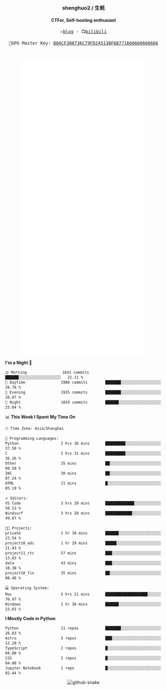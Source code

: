<h3 align="center"> shenghuo2 / 生蚝 </h3>
<h4 align="center" >CTFer, Self-hosting enthusiast</h3>


<p align="center">
  <samp>
    ✍️<a href="https://blog.shenghuo2.top/">blog</a> -
    📺<a href="https://space.bilibili.com/85894935">bilibili</a>
  </samp>
</p>
<p align="center">
  <samp>
     🔐GPG Master Key: <a align="center" href="https://github.com/shenghuo2.gpg">B66CF308736C79FD245138F68771666666666666</a>
  </samp>
</p>
<br>
<p align="center">
  <a href="https://github.com/shenghuo2">
    <img width="400" align="top" src="https://github.com/shenghuo2/shenghuo2/blob/main/metrics.left.svg" />
  </a>
  <a href="https://github.com/shenghuo2">
    <img width="400" align="top" src="https://github.com/shenghuo2/shenghuo2/blob/main/metrics.right.svg" />
  </a>
</p>


<!--START_SECTION:waka-->
**I'm a Night 🦉** 

```text
🌞 Morning                1641 commits        ██████░░░░░░░░░░░░░░░░░░░   22.11 % 
🌆 Daytime                1988 commits        ███████░░░░░░░░░░░░░░░░░░   26.78 % 
🌃 Evening                1935 commits        ███████░░░░░░░░░░░░░░░░░░   26.07 % 
🌙 Night                  1859 commits        ██████░░░░░░░░░░░░░░░░░░░   25.04 % 
```


📊 **This Week I Spent My Time On** 

```text
🕑︎ Time Zone: Asia/Shanghai

💬 Programming Languages: 
Python                   2 hrs 36 mins       █████████░░░░░░░░░░░░░░░░   37.50 % 
C                        2 hrs 31 mins       █████████░░░░░░░░░░░░░░░░   36.26 % 
Other                    35 mins             ██░░░░░░░░░░░░░░░░░░░░░░░   08.50 % 
INI                      30 mins             ██░░░░░░░░░░░░░░░░░░░░░░░   07.24 % 
HTML                     21 mins             █░░░░░░░░░░░░░░░░░░░░░░░░   05.19 % 

🔥 Editors: 
VS Code                  3 hrs 29 mins       █████████████░░░░░░░░░░░░   50.13 % 
Windsurf                 3 hrs 28 mins       ████████████░░░░░░░░░░░░░   49.87 % 

🐱‍💻 Projects: 
private                  1 hr 38 mins        ██████░░░░░░░░░░░░░░░░░░░   23.54 % 
project10_adc            1 hr 29 mins        █████░░░░░░░░░░░░░░░░░░░░   21.43 % 
project11_rtc            57 mins             ███░░░░░░░░░░░░░░░░░░░░░░   13.83 % 
data                     43 mins             ███░░░░░░░░░░░░░░░░░░░░░░   10.38 % 
project10_fix            35 mins             ██░░░░░░░░░░░░░░░░░░░░░░░   08.48 % 

💻 Operating System: 
Mac                      5 hrs 21 mins       ███████████████████░░░░░░   76.97 % 
Windows                  1 hr 36 mins        ██████░░░░░░░░░░░░░░░░░░░   23.03 % 
```

**I Mostly Code in Python** 

```text
Python                   11 repos            ███████░░░░░░░░░░░░░░░░░░   26.83 % 
Astro                    5 repos             ███░░░░░░░░░░░░░░░░░░░░░░   12.20 % 
TypeScript               2 repos             █░░░░░░░░░░░░░░░░░░░░░░░░   04.88 % 
CSS                      2 repos             █░░░░░░░░░░░░░░░░░░░░░░░░   04.88 % 
Jupyter Notebook         1 repo              █░░░░░░░░░░░░░░░░░░░░░░░░   02.44 % 
```




<!--END_SECTION:waka-->


<div align="center">
  <picture>
    <source media="(prefers-color-scheme: dark)" srcset="https://gist.githubusercontent.com/shenghuo2/bfce20b14ab0484cef03bae6e60e0b3a/raw/github-snake-dark.svg" />
    <source media="(prefers-color-scheme: light)" srcset="https://gist.githubusercontent.com/shenghuo2/bfce20b14ab0484cef03bae6e60e0b3a/raw/github-snake.svg" />
    <img alt="github-snake" src="https://gist.githubusercontent.com/shenghuo2/bfce20b14ab0484cef03bae6e60e0b3a/raw/github-snake.svg" />
  </picture>
</div>

<!--
**shenghuo2/shenghuo2** is a ✨ _special_ ✨ repository because its `README.md` (this file) appears on your GitHub profile.

Here are some ideas to get you started:

- 🔭 I’m currently working on ...
- 🌱 I’m currently learning ...
- 👯 I’m looking to collaborate on ...
- 🤔 I’m looking for help with ...
- 💬 Ask me about ...
- 📫 How to reach me: ...
- 😄 Pronouns: ...
- ⚡ Fun fact: ...
-->
